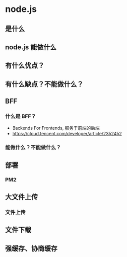 # node.js <Badge type="danger" text="will do" />

## 是什么

## node.js 能做什么

## 有什么优点？

## 有什么缺点？不能做什么？

## BFF

### 什么是 BFF？

- Backends For Frontends, 服务于前端的后端
- https://cloud.tencent.com/developer/article/2352452

### 能做什么？不能做什么？

## 部署

### PM2

## 大文件上传

### 文件上传

## 文件下载

## 强缓存、协商缓存
